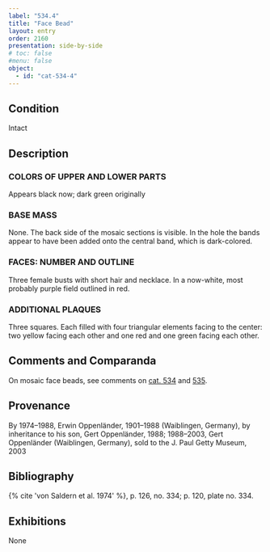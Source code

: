 ```yaml
---
label: "534.4"
title: "Face Bead"
layout: entry
order: 2160
presentation: side-by-side
# toc: false
#menu: false 
object:
  - id: "cat-534-4"
---
```


## Condition

Intact

## Description

### COLORS OF UPPER AND LOWER PARTS

Appears black now; dark green originally

### BASE MASS

None. The back side of the mosaic sections is visible. In the hole the bands appear to have been added onto the central band, which is dark-colored.

### FACES: NUMBER AND OUTLINE

Three female busts with short hair and necklace. In a now-white, most probably purple field outlined in red.

### ADDITIONAL PLAQUES 

Three squares. Each filled with four triangular elements facing to the center: two yellow facing each other and one red and one green facing each other.

## Comments and Comparanda

On mosaic face beads, see comments on [cat. 534](/catalogue/cat-534) and [535](/catalogue/cat-535).

## Provenance

By 1974–1988, Erwin Oppenländer, 1901–1988 (Waiblingen, Germany), by inheritance to his son, Gert Oppenländer, 1988; 1988–2003, Gert Oppenländer (Waiblingen, Germany), sold to the J. Paul Getty Museum, 2003

## Bibliography

{% cite 'von Saldern et al. 1974' %}, p. 126, no. 334; p. 120, plate no. 334.

## Exhibitions

None